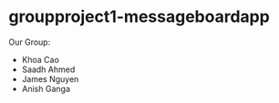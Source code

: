 # groupproject1-messageboardapp

Our Group:
  - Khoa Cao
  - Saadh Ahmed
  - James Nguyen
  - Anish Ganga
